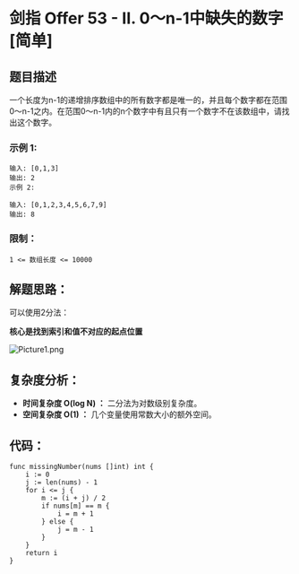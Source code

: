 # 剑指 Offer 53 - II. 0～n-1中缺失的数字[简单]

## 题目描述

一个长度为n-1的递增排序数组中的所有数字都是唯一的，并且每个数字都在范围0～n-1之内。在范围0～n-1内的n个数字中有且只有一个数字不在该数组中，请找出这个数字。

 

### 示例 1:

```
输入: [0,1,3]
输出: 2
示例 2:

输入: [0,1,2,3,4,5,6,7,9]
输出: 8
```

### 限制：

```
1 <= 数组长度 <= 10000
```

## 解题思路：

可以使用2分法：

**核心是找到索引和值不对应的起点位置**

![Picture1.png](D:\www\better_study_for_golang\每日一题\images\df7e04fbab0937ff74e5f29e958c7b1d531af066789ff363be5e1c8e75f17f56-Picture1.png)

## 复杂度分析：

- **时间复杂度 O(log N) ：** 二分法为对数级别复杂度。
- **空间复杂度 O(1) ：** 几个变量使用常数大小的额外空间。



## 代码：

```
func missingNumber(nums []int) int {
	i := 0
	j := len(nums) - 1
	for i <= j {
		m := (i + j) / 2
		if nums[m] == m {
			i = m + 1
		} else {
			j = m - 1
		}
	}
	return i
}
```

